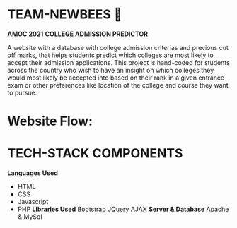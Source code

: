 # TEAM-NEWBEES :bee:
**AMOC 2021**
**COLLEGE ADMISSION PREDICTOR**

A website with a database with college admission criterias and previous cut off marks, that helps students predict which colleges are most likely to accept their admission applications. This project is hand-coded for students across the country who wish to have an insight on which colleges they would most likely be accepted into based on their rank in a given entrance exam or other preferences like location of the college and course they want to pursue.

# Website Flow:


# TECH-STACK COMPONENTS
**Languages Used**
 *  HTML
 * CSS
 * Javascript
 * PHP
**Libraries Used**
Bootstrap
JQuery
AJAX
**Server & Database**
Apache & MySql

